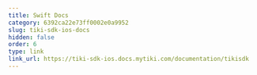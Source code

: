 ```yaml
---
title: Swift Docs
category: 6392ca22e73ff0002e0a9952
slug: tiki-sdk-ios-docs
hidden: false
order: 6
type: link
link_url: https://tiki-sdk-ios.docs.mytiki.com/documentation/tikisdk
---
```

